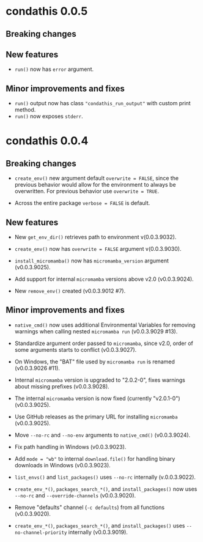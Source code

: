 # condathis 0.0.5

## Breaking changes

## New features

* `run()` now has `error` argument.

## Minor improvements and fixes

* `run()` output now has class `"condathis_run_output"` with custom print method.
* `run()` now exposes `stderr`.

# condathis 0.0.4

## Breaking changes

* `create_env()` new argument default `overwrite = FALSE`, since the previous behavior would allow for the environment to always be overwritten. For previous behavior use `overwrite = TRUE`.

* Across the entire package `verbose = FALSE` is default.

## New features

* New `get_env_dir()` retrieves path to environment v(0.0.3.9032).

* `create_env()` now has `overwrite = FALSE` argument v(0.0.3.9030).

* `install_micromamba()` now has `micromamba_version` argument (v0.0.3.9025).

* Add support for internal `micromamba` versions above v2.0 (v0.0.3.9024).

* New `remove_env()` created (v0.0.3.9012 #7).

## Minor improvements and fixes

* `native_cmd()` now uses additional Environmental Variables for removing warnings when calling nested `micromamba run` (v0.0.3.9029 #13).

* Standardize argument order passed to `micromamba`, since v2.0, order of some arguments starts to conflict (v0.0.3.9027).

* On Windows, the "BAT" file used by `micromamba run` is renamed (v0.0.3.9026 #11).

* Internal `micromamba` version is upgraded to "2.0.2-0", fixes warnings about missing prefixes (v0.0.3.9028).
* The internal `micromamba` version is now fixed (currently "v2.0.1-0") (v0.0.3.9025).
* Use GitHub releases as the primary URL for installing `micromamba` (v0.0.3.9025).

* Move `--no-rc` and `--no-env` arguments to `native_cmd()` (v0.0.3.9024).

* Fix path handling in Windows (v0.0.3.9023).
*  Add `mode = "wb"` to internal `download.file()` for handling binary downloads in Windows (v0.0.3.9023).

* `list_envs()` and `list_packages()` uses `--no-rc` internally (v.0.0.3.9022).

* `create_env_*()`, `packages_search_*()`, and `install_packages()` now uses `--no-rc` and `--override-channels` (v0.0.3.9020).

* Remove "defaults" channel (`-c defaults`) from all functions (v0.0.3.9020).

* `create_env_*()`, `packages_search_*()`, and `install_packages()` uses `--no-channel-priority` internally (v0.0.3.9019).
